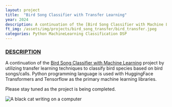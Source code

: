 ```yaml
---
layout: project
title:  "Bird Song Classifier with Transfer Learning"
year: 2024
description: A continuation of the [Bird Song Classifier with Machine Learning](/project/2023-Bird_Song_Classifier_with_Machine_Learning) project by utilizing transfer learning techniques to classify bird species based on bird songs/calls. Python programming language is used with HuggingFace Transformers and Tensorflow as the primary machine learning libraries.
ft_img: /assets/img/projects/bird_song_transfer/bird_transfer.jpeg
categories: Python MachineLearning Classification DSP
---
```


<!-- DESCRIPTION -->
<div class='mt-5 mb-5' id='description'>
  <h3 class='mb-3'><u>DESCRIPTION</u></h3>
  <p>A continuation of the <a href='/project/2023-Bird_Song_Classifier_with_Machine_Learning'>Bird Song Classifier with Machine Learning</a> project by utilizing transfer learning techniques to classify bird species based on bird songs/calls. Python programming language is used with HuggingFace Transformers and Tensorflow as the primary machine learning libraries.</p>
</div>

<div class="p-3 text-center">
  <p>Please stay tuned as the project is being completed.</p>
  <img class="img-fluid" src="/assets/img/blog.jpeg" alt="A black cat writing on a computer">
</div>


